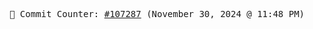 <p align="center">
    <samp>
        📮 Commit Counter: <a href="https://github.com/Javascript-void0/Javascript-void0/commits/main">#107287</a> (November 30, 2024 @ 11:48 PM)
    </samp>
</p>